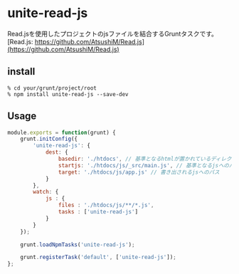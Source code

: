 # unite-read-js
Read.jsを使用したプロジェクトのjsファイルを結合するGruntタスクです。
[Read.js: https://github.com/AtsushiM/Read.js](https://github.com/AtsushiM/Read.js)

## install
```
% cd your/grunt/project/root
% npm install unite-read-js --save-dev
```

## Usage
```javascript
module.exports = function(grunt) {
    grunt.initConfig({
        'unite-read-js': {
            dest: {
                basedir: './htdocs', // 基準となるhtmlが置かれているディレクトリ
                startjs: './htdocs/js/_src/main.js', // 基準となるjsへのパス
                target: './htdocs/js/app.js' // 書き出されるjsへのパス
            }
        },
        watch: {
            js : {
                files : './htdocs/js/**/*.js',
                tasks : ['unite-read-js']
            }
        }
    });

    grunt.loadNpmTasks('unite-read-js');

    grunt.registerTask('default', ['unite-read-js']);
};
```
